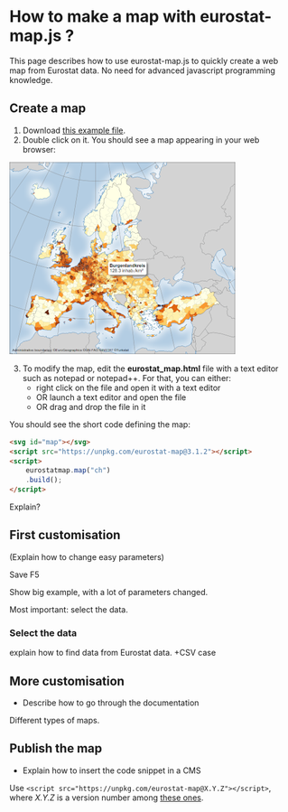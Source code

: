 # How to make a map with eurostat-map.js ?

This page describes how to use eurostat-map.js to quickly create a web map from Eurostat data. No need for advanced javascript programming knowledge.

## Create a map

1. Download [this example file](https://raw.githubusercontent.com/eurostat/eurostat-map.js/master/docs/tutos/quick/eurostat_map.html).
2. Double click on it. You should see a map appearing in your web browser:

![map 1](map1.png)

3. To modify the map, edit the **eurostat_map.html** file with a text editor such as notepad or notepad++. For that, you can either:
   - right click on the file and open it with a text editor
   - OR launch a text editor and open the file
   - OR drag and drop the file in it

You should see the short code defining the map:

```html
<svg id="map"></svg>
<script src="https://unpkg.com/eurostat-map@3.1.2"></script>
<script>
    eurostatmap.map("ch")
    .build();
</script>
``` 


Explain?

## First customisation

(Explain how to change easy parameters)

Save
F5

Show big example, with a lot of parameters changed.

Most important: select the data.

### Select the data

<TODO> explain how to find data from Eurostat data. +CSV case



## More customisation

- Describe how to go through the documentation

Different types of maps.

## Publish the map
- Explain how to insert the code snippet in a CMS


Use ``<script src="https://unpkg.com/eurostat-map@X.Y.Z"></script>``, where *X.Y.Z* is a version number among [these ones](https://www.npmjs.com/package/eurostat-map?activeTab=versions).
